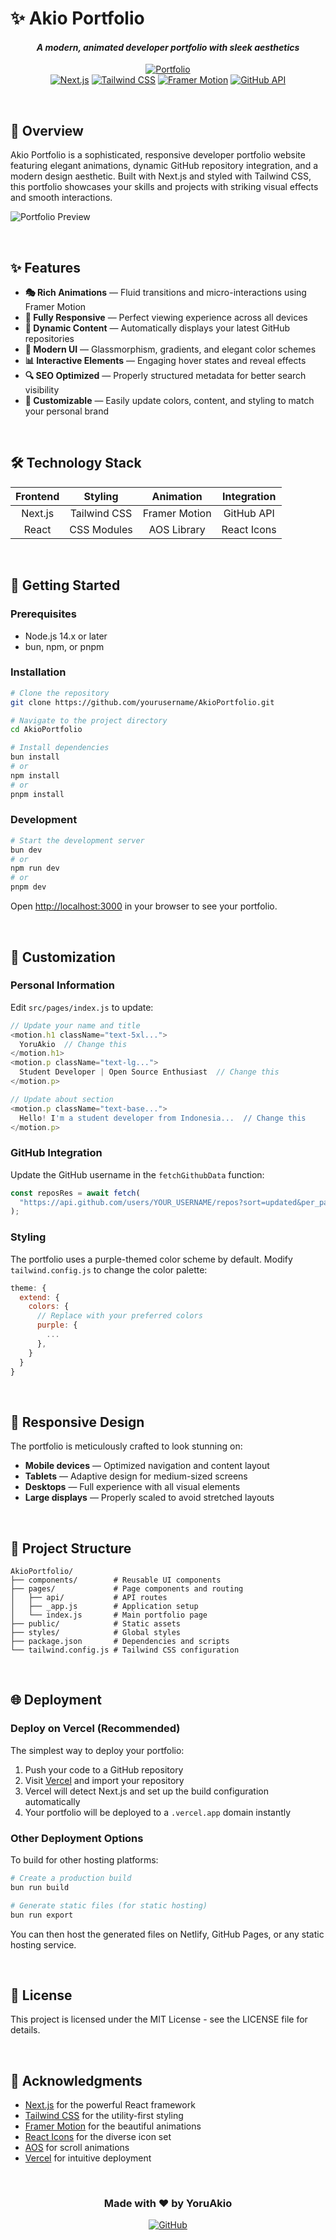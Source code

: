 # ✨ Akio Portfolio

<div align="center">

#### *A modern, animated developer portfolio with sleek aesthetics*

[![Portfolio](https://img.shields.io/badge/Visit_Portfolio-5c63ed?style=for-the-badge&logo=vercel&logoColor=white)](https://akio.lol)
</br>
[![Next.js](https://img.shields.io/badge/Next.js-black?style=for-the-badge&logo=next.js&logoColor=white)](https://nextjs.org/)
[![Tailwind CSS](https://img.shields.io/badge/Tailwind_CSS-38B2AC?style=for-the-badge&logo=tailwind-css&logoColor=white)](https://tailwindcss.com/)
[![Framer Motion](https://img.shields.io/badge/Framer_Motion-black?style=for-the-badge&logo=framer&logoColor=blue)](https://www.framer.com/motion/)
[![GitHub API](https://img.shields.io/badge/GitHub_API-181717?style=for-the-badge&logo=github&logoColor=white)](https://docs.github.com/en/rest)

</div>

<br>

## 🌟 Overview

Akio Portfolio is a sophisticated, responsive developer portfolio website featuring elegant animations, dynamic GitHub repository integration, and a modern design aesthetic. Built with Next.js and styled with Tailwind CSS, this portfolio showcases your skills and projects with striking visual effects and smooth interactions.

![Portfolio Preview](assets/preview.png)

<br>

## ✨ Features

- **🎭 Rich Animations** — Fluid transitions and micro-interactions using Framer Motion
- **📱 Fully Responsive** — Perfect viewing experience across all devices
- **🔄 Dynamic Content** — Automatically displays your latest GitHub repositories
- **🌈 Modern UI** — Glassmorphism, gradients, and elegant color schemes
- **📊 Interactive Elements** — Engaging hover states and reveal effects
- **🔍 SEO Optimized** — Properly structured metadata for better search visibility
- **🎨 Customizable** — Easily update colors, content, and styling to match your personal brand

<br>

## 🛠️ Technology Stack

<div align="center">

| Frontend | Styling | Animation | Integration |
|:--------:|:-------:|:---------:|:-----------:|
| Next.js  | Tailwind CSS | Framer Motion | GitHub API |
| React    | CSS Modules  | AOS Library   | React Icons |

</div>

<br>

## 🚀 Getting Started

### Prerequisites

- Node.js 14.x or later
- bun, npm, or pnpm

### Installation

```bash
# Clone the repository
git clone https://github.com/yourusername/AkioPortfolio.git

# Navigate to the project directory
cd AkioPortfolio

# Install dependencies
bun install
# or
npm install
# or
pnpm install
```

### Development

```bash
# Start the development server
bun dev
# or
npm run dev
# or
pnpm dev
```

Open [http://localhost:3000](http://localhost:3000) in your browser to see your portfolio.

<br>

## 🎨 Customization

### Personal Information

Edit `src/pages/index.js` to update:

```javascript
// Update your name and title
<motion.h1 className="text-5xl...">
  YoruAkio  // Change this
</motion.h1>
<motion.p className="text-lg...">
  Student Developer | Open Source Enthusiast  // Change this
</motion.p>

// Update about section
<motion.p className="text-base...">
  Hello! I'm a student developer from Indonesia...  // Change this
</motion.p>
```

### GitHub Integration

Update the GitHub username in the `fetchGithubData` function:

```javascript
const reposRes = await fetch(
  "https://api.github.com/users/YOUR_USERNAME/repos?sort=updated&per_page=6"
);
```

### Styling

The portfolio uses a purple-themed color scheme by default. Modify `tailwind.config.js` to change the color palette:

```javascript
theme: {
  extend: {
    colors: {
      // Replace with your preferred colors
      purple: {
        ...
      },
    }
  }
}
```

<br>

## 📱 Responsive Design

The portfolio is meticulously crafted to look stunning on:

- **Mobile devices** — Optimized navigation and content layout
- **Tablets** — Adaptive design for medium-sized screens
- **Desktops** — Full experience with all visual elements
- **Large displays** — Properly scaled to avoid stretched layouts

<br>

## 🔧 Project Structure

```
AkioPortfolio/
├── components/        # Reusable UI components
├── pages/             # Page components and routing
│   ├── api/           # API routes
│   ├── _app.js        # Application setup
│   └── index.js       # Main portfolio page
├── public/            # Static assets
├── styles/            # Global styles
├── package.json       # Dependencies and scripts
└── tailwind.config.js # Tailwind CSS configuration
```

<br>

## 🌐 Deployment

### Deploy on Vercel (Recommended)

The simplest way to deploy your portfolio:

1. Push your code to a GitHub repository
2. Visit [Vercel](https://vercel.com/new) and import your repository
3. Vercel will detect Next.js and set up the build configuration automatically
4. Your portfolio will be deployed to a `.vercel.app` domain instantly

### Other Deployment Options

To build for other hosting platforms:

```bash
# Create a production build
bun run build

# Generate static files (for static hosting)
bun run export
```

You can then host the generated files on Netlify, GitHub Pages, or any static hosting service.

<br>

## 📄 License

This project is licensed under the MIT License - see the LICENSE file for details.

<br>

## 💙 Acknowledgments

- [Next.js](https://nextjs.org/) for the powerful React framework
- [Tailwind CSS](https://tailwindcss.com/) for the utility-first styling
- [Framer Motion](https://www.framer.com/motion/) for the beautiful animations
- [React Icons](https://react-icons.github.io/react-icons/) for the diverse icon set
- [AOS](https://michalsnik.github.io/aos/) for scroll animations
- [Vercel](https://vercel.com) for intuitive deployment

<br>

<div align="center">

### Made with ❤️ by YoruAkio

[![GitHub](https://img.shields.io/badge/GitHub-181717?style=for-the-badge&logo=github&logoColor=white)](https://github.com/YoruAkio)

</div>